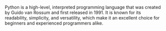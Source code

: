 Python is a high-level, interpreted programming language that was created by Guido van Rossum and first released in 1991. It is known for its readability, simplicity, and versatility, which make it an excellent choice for beginners and experienced programmers alike.
